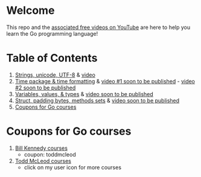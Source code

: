 # Welcome

This repo and the [associated free videos on YouTube](https://www.youtube.com/playlist?list=PLSak_q1UXfPqSyH2r5DnCXUJKIlbrLVGn) are here to help you learn the Go programming language!

# Table of Contents
1. [Strings, unicode, UTF-8](/000-br-bk-go-tour/01-string-unicode-utf8/) & [video](https://www.youtube.com/watch?v=S3BHZv6OrJg)
1. [Time package & time formatting](/000-br-bk-go-tour/02-time-pkg/) & [video #1 soon to be published]() - [video #2 soon to be published]() 
1. [Variables, values, & types](/000-br-bk-go-tour/03-variables-01/) & [video soon to be published]()
1. [Struct, padding bytes, methods sets](/000-br-bk-go-tour/04a-variables-02-struct-types/) & [video soon to be published]()
1. [Coupons for Go courses](coupons-for-go-courses)

# Coupons for Go courses
1. [Bill Kennedy courses](https://courses.ardanlabs.com/order?ct=670e0200-1823-4916-8ff5-b2438450e2ce) 
    - coupon: toddmcleod
2. [Todd McLeod courses](https://www.udemy.com/course/learn-how-to-code/?referralCode=BE659D12A78B2C0DFFB0)
    - click on my user icon for more courses

